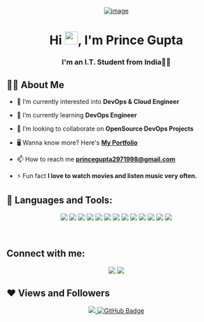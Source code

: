 <p align ="center">
<a href="https://ibb.co/9r9Pztf"><img src="https://i.ibb.co/TDf3M68/coder.png" alt="image" border="0"></a>
</p>
<h1 align="center">Hi <img src="https://raw.githubusercontent.com/MartinHeinz/MartinHeinz/master/wave.gif" width="30px">, I'm Prince Gupta</h1><a href="https://ibb.co/b6zTDH7"></a>
<h3 align="center">I'm an I.T. Student from India👨‍💻</h3>


## 🙋‍♂️ About Me


- 🔭 I’m currently interested into **DevOps & Cloud Engineer**

- 🌱 I’m currently learning **DevOps Engineer**

- 👯 I’m looking to collaborate on **OpenSource DevOps Projects**

- 🖥️ Wanna know more? Here's
  **[My Portfolio](https://main.d2pwjawdhudf0e.amplifyapp.com/)**

- 📫 How to reach me **princegupta2971998@gmail.com**

- ⚡ Fun fact **I love to watch movies and listen music very often.**


## 🚀 Languages and Tools:


<p align="center"> 
     </a> 
     </a>
	<a href="https://www.linux.org/" target="_blank"> <img src="https://img.icons8.com/color/48/linux--v1.png"/></a>
	<a href="https://www.python.org" target="_blank"> <img src="https://img.icons8.com/color/48/000000/python.png"/></a> 
	<a href="https://learn.microsoft.com/en-us/powershell/" target="_blank"> <img src="https://img.icons8.com/fluency/48/powershell.png"/></a>
	<a href="https://www.atlassian.com/software/jira" target="_blank"> <img src="https://img.icons8.com/color/48/jira.png"/></a>
	<a href="https://git-scm.com/" target="_blank"> <img src="https://img.icons8.com/color/48/000000/git.png"/></a>
	<a href="https://www.jenkins.io/" target="_blank"> <img src="https://img.icons8.com/color/48/jenkins.png"/></a>
	<a href="https://www.docker.com/" target="_blank"> <img src="https://img.icons8.com/fluency/48/docker.png"/></a> 
	<a href="https://www.ansible.com/" target="_blank"> <img src="https://img.icons8.com/fluency/48/ansible.png"/></a>
    <a href="https://www.terraform.io/" target="_blank"> <img src="https://img.icons8.com/fluency/48/terraform.png"/></a> 
    <a href="https://kubernetes.io/" target="_blank"> <img src="https://img.icons8.com/color/48/kubernetes.png"/></a>
	<a href="https://aws.amazon.com/" target="_blank"> <img src="https://img.icons8.com/color/48/amazon-web-services.png"/></a>
	<a href="https://azure.microsoft.com/en-gb/" target="_blank"> <img src="https://img.icons8.com/fluency/48/azure-1.png"/></a>
	<a href="https://cloud.google.com/" target="_blank"> <img src="https://img.icons8.com/fluency/48/google-cloud.png"/></a>
    </a>
	</a>
</p>
<br/>


## Connect with me:

<p align="center">
<a href = "https://www.linkedin.com/in/prince-gupta-b0885a143/"><img src="https://img.icons8.com/fluent/48/000000/linkedin.png"/></a>
<a href = "https://hashnode.com/@prince29798"><img src="https://img.icons8.com/color/48/hashnode.png"/></a>
</a>

</p>

## ❤ Views and Followers
<p align="center">
<a href="https://github.com/Meghna-DAS/github-profile-views-counter">
    <img src="https://komarev.com/ghpvc/?username=prince2998">
</a>
<a href="https://github.com/prince2998?tab=followers"><img src="https://img.shields.io/github/followers/prince2998?label=Followers&style=social" alt="GitHub Badge"></a>
</p>
